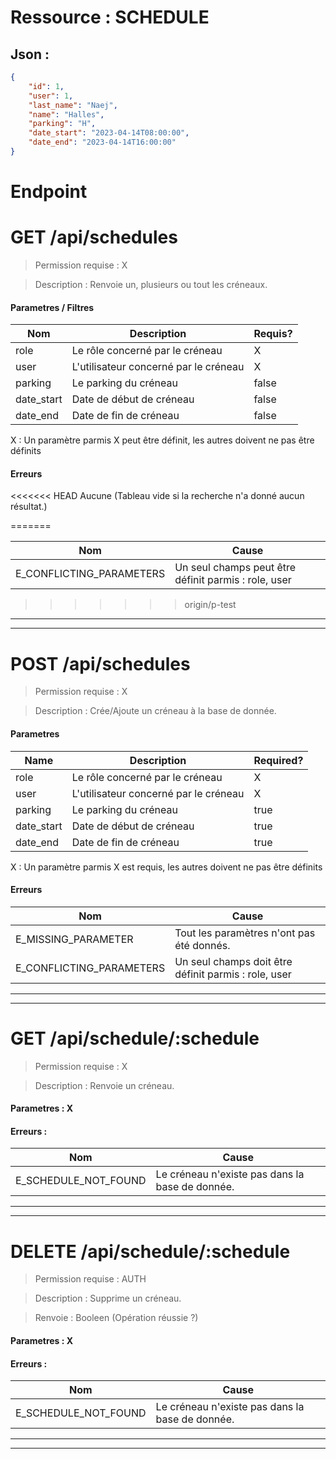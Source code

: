 # Ressource : SCHEDULE

## Json :

```json
{
	"id": 1,
	"user": 1,
	"last_name": "Naej",
	"name": "Halles",
	"parking": "H",
	"date_start": "2023-04-14T08:00:00",
	"date_end": "2023-04-14T16:00:00"
}
```

# Endpoint

# GET /api/schedules
> Permission requise : X

> Description : Renvoie un, plusieurs ou tout les créneaux.

#### **Parametres / Filtres** 

| Nom | Description | Requis? |
| ---- | ----------- | --------- |
| role | Le rôle concerné par le créneau | X |
| user | L'utilisateur concerné par le créneau | X |
| parking | Le parking du créneau | false |
| date_start | Date de début de créneau | false |
| date_end | Date de fin de créneau | false |

X : Un paramètre parmis X peut être définit, les autres doivent ne pas être définits

#### **Erreurs**
<<<<<<< HEAD
Aucune (Tableau vide si la recherche n'a donné aucun résultat.)

=======

| Nom | Cause |
| --- | ----- |
| E_CONFLICTING_PARAMETERS | Un seul champs peut être définit parmis : role, user |
>>>>>>> origin/p-test
* * *
* * *
# POST /api/schedules
> Permission requise : X

> Description : Crée/Ajoute un créneau à la base de donnée.

#### **Parametres**

| Name | Description | Required? |
| ---- | ----------- | --------- |
| role | Le rôle concerné par le créneau | X |
| user | L'utilisateur concerné par le créneau | X |
| parking | Le parking du créneau | true |
| date_start | Date de début de créneau | true |
| date_end | Date de fin de créneau | true |

X : Un paramètre parmis X est requis, les autres doivent ne pas être définits

#### **Erreurs**

| Nom | Cause |
| --- | ----- |
| E_MISSING_PARAMETER | Tout les paramètres n'ont pas été donnés. |
| E_CONFLICTING_PARAMETERS | Un seul champs doit être définit parmis : role, user |

* * *
* * *
# GET /api/schedule/:schedule
> Permission requise : X

> Description : Renvoie un créneau.

#### **Parametres** : X

#### **Erreurs** :

| Nom | Cause |
| --- | ----- |
| E_SCHEDULE_NOT_FOUND | Le créneau n'existe pas dans la base de donnée. |

* * *
* * *
# DELETE /api/schedule/:schedule
> Permission requise : AUTH

> Description : Supprime un créneau.

> Renvoie : Booleen (Opération réussie ?)
#### **Parametres** : X

#### **Erreurs** :

| Nom | Cause |
| --- | ----- |
| E_SCHEDULE_NOT_FOUND | Le créneau n'existe pas dans la base de donnée. |

* * *
* * *